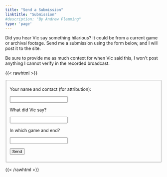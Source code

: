 ```yaml
---
title: "Send a Submission"
linktitle: "Submission"
#description: "By Andrew Flemming"
type: 'page'
---
```

Did you hear Vic say something hilarious? It could be from a current game or archival footage. Send me a submission using the form below, and I will post it to the site.

Be sure to provide me as much context for when Vic said this, I won't post anything I cannot verify in the recorded broadcast.

{{< rawhtml >}}
<form
  class="bg-gray white ph2 pv2"
  action="https://formspree.io/f/xrgjgrqg"
  method="POST"
>
<fieldset id="fs-frm-inputs">

  <p>Your name and contact (for attribution):</p>
  <input class="w-100 f6" name="contact" required=""></input>
  
  <p>What did Vic say?</p>
  <input class="w-100 f6" name="submission" required=""></input>  

  <p>In which game and end?</p>
  <input class="w-100 f6" name="context" required=""></input>    

  <p class="">
  <button class="ph2 pv2" type="submit">Send</button>
  </p>
  
</fieldset>

</form>

{{< /rawhtml >}}